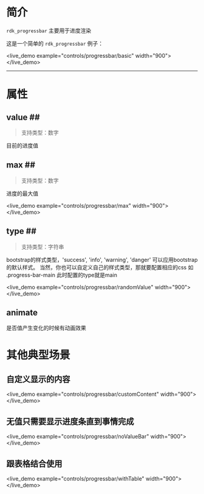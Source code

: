 
# 简介 #

`rdk_progressbar` 主要用于进度渲染

这是一个简单的 `rdk_progressbar` 例子：

<live_demo example="controls/progressbar/basic" width="900"></live_demo>

---
# 属性 #

## value <binding></binding>##
>支持类型：数字

目前的进度值

## max <binding></binding>##
>支持类型：数字

进度的最大值

<live_demo example="controls/progressbar/max" width="900"></live_demo>

## type  <binding></binding>##
>支持类型：字符串

bootstrap的样式类型，'success', 'info', 'warning', 'danger' 可以应用bootstrap的默认样式。
当然，你也可以自定义自己的样式类型，那就要配置相应的css 如 .progress-bar-main  此时配置的type就是main

<live_demo example="controls/progressbar/randomValue" width="900"></live_demo>

## animate ##

是否值产生变化的时候有动画效果



# 其他典型场景 #

## 自定义显示的内容 ##

<live_demo example="controls/progressbar/customContent" width="900"></live_demo>

## 无值只需要显示进度条直到事情完成
<live_demo example="controls/progressbar/noValueBar" width="900"></live_demo>

## 跟表格结合使用
<live_demo example="controls/progressbar/withTable" width="900"></live_demo>



